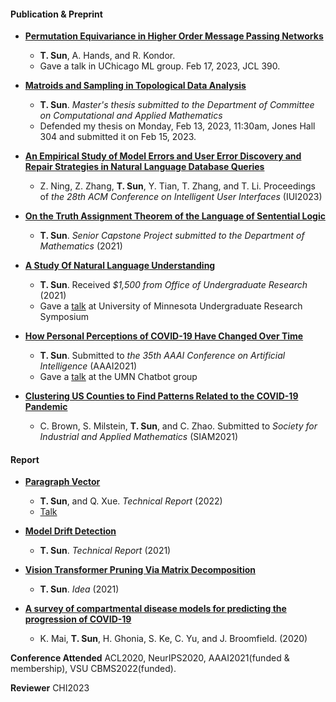 #### Publication & Preprint
* **[Permutation Equivariance in Higher Order Message Passing Networks]()**
  * **T. Sun**, A. Hands, and R. Kondor. 
  * Gave a talk in UChicago ML group. Feb 17, 2023, JCL 390.
 
* **[Matroids and Sampling in Topological Data Analysis]()**
  * **T. Sun**. *Master's thesis submitted to the Department of Committee on Computational and Applied Mathematics* 
  * Defended my thesis on Monday, Feb 13, 2023, 11:30am, Jones Hall 304 and submitted it on Feb 15, 2023.
 
* **[An Empirical Study of Model Errors and User Error Discovery and Repair Strategies in Natural Language Database Queries](https://dl.acm.org/doi/pdf/10.1145/3581641.3584067)**
  * Z. Ning, Z. Zhang, **T. Sun**, Y. Tian, T. Zhang, and T. Li. Proceedings of *the 28th ACM Conference on Intelligent User Interfaces* (IUI2023)

* **[On the Truth Assignment Theorem of the Language of Sentential Logic](https://arxiv.org/pdf/2303.10750.pdf)**
  * **T. Sun**. *Senior Capstone Project submitted to the Department of Mathematics* (2021)

* **[A Study Of Natural Language Understanding](/assets/img/UROP.pdf)**
  * **T. Sun**. Received *$1,500 from Office of Undergraduate Research* (2021)
  * Gave a [talk](https://cse.umn.edu/cs/news/three-students-present-spring-undergraduate-research-symposium) at University of Minnesota Undergraduate Research Symposium

* **[How Personal Perceptions of COVID-19 Have Changed Over Time](/assets/img/aaai2021.pdf)** 
  * **T. Sun**. Submitted to *the 35th AAAI Conference on Artificial Intelligence* (AAAI2021)
  * Gave a [talk](assets/img/aaaislides.pdf) at the UMN Chatbot group 

* **[Clustering US Counties to Find Patterns Related to the COVID-19 Pandemic](https://arxiv.org/pdf/2303.11936.pdf)**
  * C. Brown, S. Milstein, **T. Sun**, and C. Zhao. Submitted to *Society for Industrial and Applied Mathematics* (SIAM2021)

#### Report
* **[Paragraph Vector](assets/img/Paragraph_Vector.pdf)** 
  * **T. Sun**, and Q. Xue. *Technical Report* (2022)
  * [Talk](assets/img/pv_slides.pdf)
  
* **[Model Drift Detection](assets/img/mdd.pdf)** 
  * **T. Sun**. *Technical Report* (2021)
  
* **[Vision Transformer Pruning Via Matrix Decomposition](assets/img/VT.pdf)** 
  * **T. Sun**. *Idea* (2021)

* **[A survey of compartmental disease models for predicting the progression of COVID-19](assets/img/survey.pdf)**
  * K. Mai, **T. Sun**, H. Ghonia, S. Ke, C. Yu, and J. Broomfield. (2020)

**Conference Attended** ACL2020, NeurIPS2020, AAAI2021(funded & membership), VSU CBMS2022(funded).

**Reviewer** CHI2023
